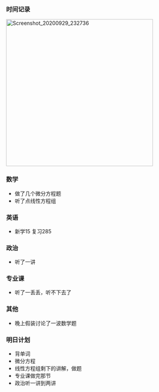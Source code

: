### 时间记录

<img src="https://raw.githubusercontent.com/Kong-PR/Typora-picture/master/img/Screenshot_20200929_232736.jpg" alt="Screenshot_20200929_232736" width=400/>

### 数学

- 做了几个微分方程题
- 听了点线性方程组

### 英语

- 新学15 复习285

### 政治

- 听了一讲

### 专业课

- 听了一丢丢，听不下去了

### 其他

- 晚上假装讨论了一波数学题

### 明日计划

- 背单词
- 微分方程
- 线性方程组剩下的讲解，做题
- 专业课做完那节
- 政治听一讲到两讲